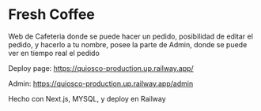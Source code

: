 # Fresh Coffee

Web de Cafeteria donde se puede hacer un pedido, posibilidad de editar el pedido, y hacerlo a tu nombre, posee la parte de Admin, donde se puede ver en tiempo real el pedido

Deploy page: https://quiosco-production.up.railway.app/

Admin: https://quiosco-production.up.railway.app/admin



Hecho con Next.js, MYSQL, y deploy en Railway
